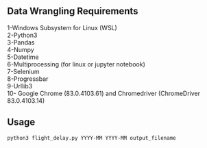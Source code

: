 ## Data Wrangling Requirements
1-Windows Subsystem for Linux (WSL) \
2-Python3 \
3-Pandas \
4-Numpy \
5-Datetime \
6-Multiprocessing (for linux or jupyter notebook) \
7-Selenium \
8-Progressbar \
9-Urllib3 \
10- Google Chrome (83.0.4103.61) and Chromedriver (ChromeDriver 83.0.4103.14)

## Usage
```
python3 flight_delay.py YYYY-MM YYYY-MM output_filename
```
